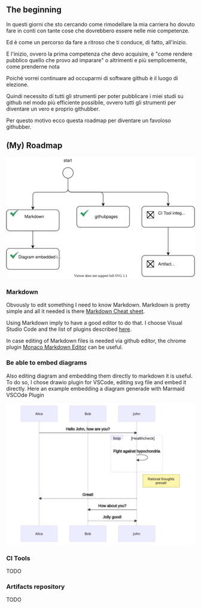 ## The beginning
In questi giorni che sto cercando come rimodellare la mia carriera ho dovuto fare in conti con tante cose che dovrebbero essere nelle mie competenze.

Ed è come un percorso da fare a ritroso che ti conduce, di fatto, all'inizio.

E l'inizio, ovvero la prima competenza che devo acquisire, è "come rendere pubblico quello che provo ad imparare" o altrimenti e più semplicemente, come prenderne nota

Poichè vorrei continuare ad occuparmi di software github è il luogo di elezione.

Quindi necessito di tutti gli strumenti per poter pubblicare i miei studi su github nel modo più efficiente possibile, ovvero tutti gli strumenti per diventare un vero e proprio githubber.

Per questo motivo ecco questa roadmap per diventare un favoloso githubber.
## (My) Roadmap 

![My Roadmap](roadmap.drawio.svg)

### Markdown
Obvously to edit something I need to know Markdown. Markdown is pretty simple and all it needed is there [Markdown Cheat sheet](https://www.markdownguide.org/cheat-sheet/).

Using Markdown imply to have a good editor to do that. I choose Visual Studio Code and the list of plugins described [here](https://betterprogramming.pub/top-5-vscode-extensions-to-boost-productivity-when-using-markdown-b4d1bbeb7175).

In case editing of Markdown files is needed via github editor, the chrome plugin [Monaco Markdown Editor](https://chrome.google.com/webstore/detail/monaco-markdown-editor-fo/mmpbdjdnmhgkpligeniippcgfmkgkpnf/related) can be useful.

### Be able to embed diagrams

Also editing diagram and embedding them directly to markdown it is useful. To do so, I chose drawio plugin for VSCode, editing svg file and embed it directly. Here an example embedding a diagram generade with Marmaid VSCOde Plugin

![Exampe](sample.drawio.svg)

### CI Tools
TODO
### Artifacts repository
TODO